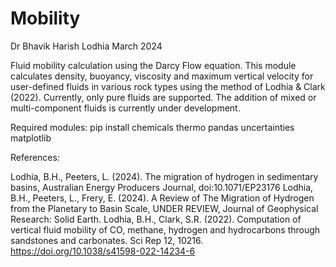 # Mobility
Dr Bhavik Harish Lodhia
March 2024

Fluid mobility calculation using the Darcy Flow equation.
This module calculates density, buoyancy, viscosity and maximum vertical velocity
for user-defined fluids in various rock types using the method of Lodhia & Clark (2022).
Currently, only pure fluids are supported. The addition of mixed or multi-component
fluids is currently under development.

Required modules:
pip install chemicals thermo pandas uncertainties matplotlib

References:

Lodhia, B.H., Peeters, L. (2024). The migration of hydrogen in sedimentary basins, Australian Energy Producers Journal, doi:10.1071/EP23176
Lodhia, B.H., Peeters, L., Frery, E. (2024). A Review of The Migration of Hydrogen from the Planetary to Basin Scale, UNDER REVIEW, Journal of Geophysical Research: Solid Earth.
Lodhia, B.H., Clark, S.R. (2022). Computation of vertical fluid mobility of CO, methane, hydrogen and hydrocarbons through sandstones and carbonates. Sci Rep 12, 10216. https://doi.org/10.1038/s41598-022-14234-6
